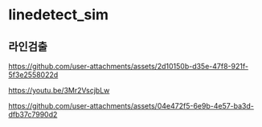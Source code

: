 # linedetect_sim

## 라인검출


https://github.com/user-attachments/assets/2d10150b-d35e-47f8-921f-5f3e2558022d


https://youtu.be/3Mr2VscjbLw


https://github.com/user-attachments/assets/04e472f5-6e9b-4e57-ba3d-dfb37c7990d2

